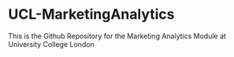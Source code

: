 # UCL-MarketingAnalytics
This is the Github Repository for the Marketing Analytics Module at University College London
